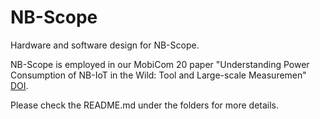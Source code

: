 # NB-Scope

Hardware and software design for NB-Scope.

NB-Scope is employed in our MobiCom 20 paper "Understanding Power Consumption of NB-IoT in the Wild: Tool and Large-scale Measuremen" [DOI](https://doi.org/10.1145/3372224.3419212).

Please check the README.md under the folders for more details.
